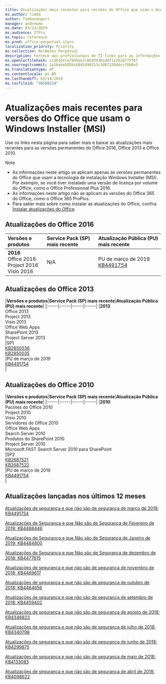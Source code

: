 ```yaml
---
title: Atualizações mais recentes para versões do Office que usam o Windows Installer (MSI)
ms.author: timda
author: TimDavenport
manager: andrewmo
ms.date: 03/13/2019
ms.audience: ITPro
ms.topic: reference
ms.prod: office-perpetual-itpro
localization_priority: Priority
ms.collection: RelNotes_Perpetual
description: Fornece aos profissionais de TI links para as informações de atualização mais recentes para as versões permanentes do Office 2016, Office 2013 e Office 2010
ms.openlocfilehash: ccdb1bfce7945be7c85d393b1ddf112626775fb7
ms.sourcegitcommit: 1a16abe585bc6842498153c3d87220ddccf0b8a5
ms.translationtype: HT
ms.contentlocale: pt-BR
ms.lasthandoff: 03/14/2019
ms.locfileid: "30568214"
---
```

# <a name="latest-updates-for-versions-of-office-that-use-windows-installer-msi"></a>Atualizações mais recentes para versões do Office que usam o Windows Installer (MSI)

Use os links nesta página para saber mais e baixar as atualizações mais recentes para as versões permanentes do Office 2016, Office 2013 e Office 2010.
  
 
> [!NOTE]
> - As informações neste artigo se aplicam apenas às versões permanentes do Office que usam a tecnologia de instalação Windows Installer (MSI). Por exemplo, se você tiver instalado uma versão de licença por volume do Office, como o Office Professional Plus 2016.
> - As informações neste artigo não se aplicam às versões do Office 365 do Office, como o Office 365 ProPlus.
> - Para saber mais sobre como instalar as atualizações do Office, confira [Instalar atualizações do Office](https://support.office.com/article/2ab296f3-7f03-43a2-8e50-46de917611c5). 


## <a name="office-2016-updates"></a>Atualizações do Office 2016

|**Versões e produtos**|**Service Pack (SP) mais recente**|**Atualização Pública (PU) mais recente**|
|:-----|:-----|:-----|
|**2016** <br/> Office 2016  <br/> Project 2016  <br/> Visio 2016  <br/> |N/A  <br/> |PU de março de 2019  <br/> [KB4491754](https://support.microsoft.com/help/4491754) <br/> |
   
## <a name="office-2013-updates"></a>Atualizações do Office 2013

|**Versões e produtos**|**Service Pack (SP) mais recente**|**Atualização Pública (PU) mais recente**|
|:-----|:-----|:-----|:-----|
|**2013** <br/> Office 2013  <br/> Project 2013  <br/> Visio 2013  <br/> Office Web Apps  <br/> SharePoint 2013  <br/> Project Server 2013  <br/> |SP1 <br/> [KB2850036](https://support.microsoft.com/kb/2850036) <br/>[KB2850035](https://support.microsoft.com/kb/2850035) <br/> |PU de março de 2019  <br/> [KB4491754](https://support.microsoft.com/help/4491754) <br/> |
   
## <a name="office-2010-updates"></a>Atualizações do Office 2010

|**Versões e produtos**|**Service Pack (SP) mais recente**|**Atualização Pública (PU) mais recente**|
|:-----|:-----|:-----|:-----|
|**2010** <br/> Pacotes do Office 2010  <br/> Project 2010  <br/> Visio 2010  <br/> Servidores do Office 2010  <br/> Office Web Apps  <br/> Search Server 2010  <br/> Produtos do SharePoint 2010  <br/> Project Server 2010  <br/> Microsoft FAST Search Server 2010 para SharePoint  <br/> |SP2 <br/>[KB2687521](https://support.microsoft.com/kb/2687521) <br/> [KB2687522](https://support.microsoft.com/kb/2687522) <br/> |PU de março de 2019 <br/>[KB4491754](https://support.microsoft.com/help/4491754) <br/>|
   

   
## <a name="updates-released-in-past-12-months"></a>Atualizações lançadas nos últimos 12 meses

[Atualizações de segurança e que não são de segurança de março de 2019: KB4491754](https://support.microsoft.com/pt-BR/help/4491754) 

[Atualizações de Segurança e que Não são de Segurança de Fevereiro de 2019: KB4488446](https://support.microsoft.com/help/4488446)

[Atualizações de Segurança e que Não são de Segurança de Janeiro de 2019: KB4484800](https://support.microsoft.com/help/4484800)

[Atualizações de Segurança e que Não são de Segurança de dezembro de 2018: KB4477615](https://support.microsoft.com/help/4477615)

[Atualizações de segurança e que não são de segurança de novembro de 2018: KB4469617](https://support.microsoft.com/help/4469617)

[Atualizações de segurança e que não são de segurança de outubro de 2018: KB4464656](https://support.microsoft.com/help/4464656)

[Atualizações de segurança e que não são de segurança de setembro de 2018: KB4459402](https://support.microsoft.com/help/4459402) 

[Atualizações de segurança e que não são de segurança de agosto de 2018: KB4346823](https://support.microsoft.com/help/4346823)   

[Atualizações de segurança e que não são de segurança de julho de 2018: KB4340798](https://support.microsoft.com/help/4340798)   

[Atualizações de segurança e que não são de segurança de junho de 2018: KB4299875](https://support.microsoft.com/help/4299875)  

[Atualizações de segurança e que não são de segurança de maio de 2018: KB4133083](https://support.microsoft.com/pt-BR/help/4133083)
  
[Atualizações de segurança e que não são de segurança de abril de 2018: KB4098622](https://support.microsoft.com/pt-BR/help/4098622) 
  
 
  

  
   
  
